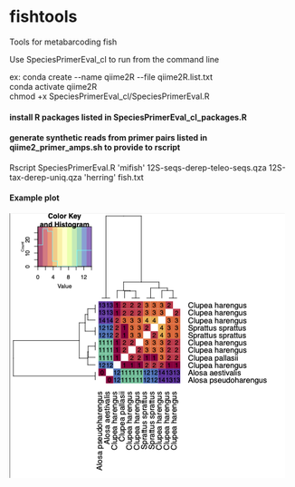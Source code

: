 # fishtools
Tools for metabarcoding fish

Use SpeciesPrimerEval_cl to run from the command line


ex:
conda create --name qiime2R --file qiime2R.list.txt  
conda activate qiime2R  
chmod +x SpeciesPrimerEval_cl/SpeciesPrimerEval.R  
#### install R packages listed in SpeciesPrimerEval_cl_packages.R  
#### generate synthetic reads from primer pairs listed in qiime2_primer_amps.sh to provide to rscript  
Rscript SpeciesPrimerEval.R 'mifish' 12S-seqs-derep-teleo-seqs.qza 12S-tax-derep-uniq.qza 'herring' fish.txt   

#### Example plot

![plot](./figs/example.png)